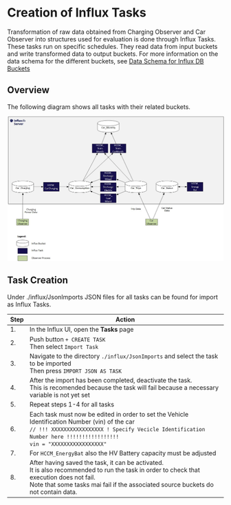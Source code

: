 # Creation of Influx Tasks

Transformation of raw data obtained from Charging Observer and Car Observer into structures used for evaluation is done through Influx Tasks.
These tasks run on specific schedules. They read data from input buckets and write transformed data to output buckets.
For more information on the data schema for the different buckets, see [Data Schema for Influx DB Buckets](./influxDBDataSchema.md)

## Overview

The following diagram shows all tasks with their related buckets.

![Influx Task Overview](img/HCCM_DB.jpg)

## Task Creation

Under ./influx/JsonImports JSON files for all tasks can be found for import as Influx Tasks.

| Step | Action
|------|-------
| 1.   | In the Influx UI, open the **Tasks** page
| 2.   | Push button ```+ CREATE TASK```<br/>Then select ```Import Task```
| 3.   | Navigate to the directory ```./influx/JsonImports``` and select the task to be imported<br/>Then press ```IMPORT JSON AS TASK```
| 4.   | After the import has been completed, deactivate the task.<br/>This is recomended because the task will fail because a necessary variable is not yet set
| 5.   | Repeat steps 1-4 for all tasks
| 6.   | Each task must now be edited in order to set the Vehicle Identification Number (vin) of the car<br/>```// !!! XXXXXXXXXXXXXXXXX ! Specify Vecicle Identification Number here !!!!!!!!!!!!!!!!!```<br/>```vin = "XXXXXXXXXXXXXXXXX"```
| 7.   | For ```HCCM_EnergyBat``` also the HV Battery capacity must be adjusted
| 8.   | After having saved the task, it can be activated.<br/>It is also recommended to run the task in order to check that execution does not fail.<br/>Note that some tasks mai fail if the associated source buckets do not contain data.
